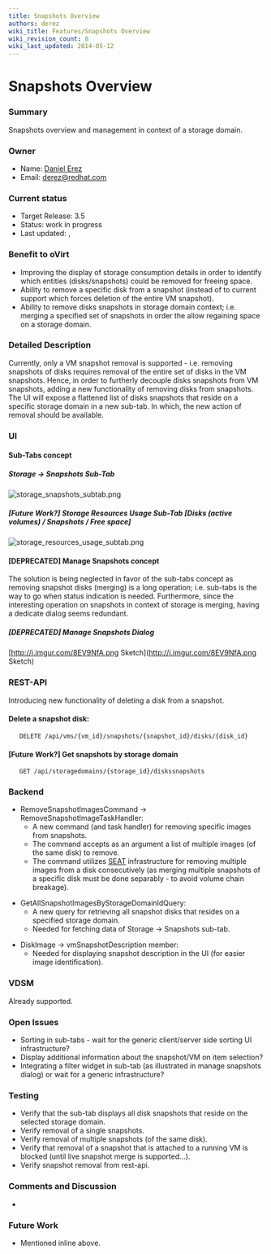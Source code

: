 ```yaml
---
title: Snapshots Overview
authors: derez
wiki_title: Features/Snapshots Overview
wiki_revision_count: 8
wiki_last_updated: 2014-05-12
---
```


# Snapshots Overview

### Summary

Snapshots overview and management in context of a storage domain.

### Owner

*   Name: [ Daniel Erez](User:Derez)
*   Email: <derez@redhat.com>

### Current status

*   Target Release: 3.5
*   Status: work in progress
*   Last updated: ,

### Benefit to oVirt

*   Improving the display of storage consumption details in order to identify which entities (disks/snapshots) could be removed for freeing space.
*   Ability to remove a specific disk from a snapshot (instead of to current support which forces deletion of the entire VM snapshot).
*   Ability to remove disks snapshots in storage domain context; i.e. merging a specified set of snapshots in order the allow regaining space on a storage domain.

### Detailed Description

Currently, only a VM snapshot removal is supported - i.e. removing snapshots of disks requires removal of the entire set of disks in the VM snapshots. Hence, in order to furtherly decouple disks snapshots from VM snapshots, adding a new functionality of removing disks from snapshots. The UI will expose a flattened list of disks snapshots that reside on a specific storage domain in a new sub-tab. In which, the new action of removal should be available.

### UI

#### Sub-Tabs concept

##### Storage -> Snapshots Sub-Tab

![](storage_snapshots_subtab.png "storage_snapshots_subtab.png")

##### [Future Work?] Storage Resources Usage Sub-Tab [Disks (active volumes) / Snapshots / Free space]

![](storage_resources_usage_subtab.png "storage_resources_usage_subtab.png")

#### [DEPRECATED] Manage Snapshots concept

The solution is being neglected in favor of the sub-tabs concept as removing snapshot disks (merging) is a long operation; i.e. sub-tabs is the way to go when status indication is needed. Furthermore, since the interesting operation on snapshots in context of storage is merging, having a dedicate dialog seems redundant.

##### [DEPRECATED] Manage Snapshots Dialog

[http://i.imgur.com/8EV9NfA.png Sketch](http://i.imgur.com/8EV9NfA.png Sketch)

### REST-API

Introducing new functionality of deleting a disk from a snapshot.

#### Delete a snapshot disk:

       DELETE /api/vms/{vm_id}/snapshots/{snapshot_id}/disks/{disk_id}

#### [Future Work?] Get snapshots by storage domain

       GET /api/storagedomains/{storage_id}/diskssnapshots

### Backend

*   RemoveSnapshotImagesCommand -> RemoveSnapshotImageTaskHandler:
    -   A new command (and task handler) for removing specific images from snapshots.
    -   The command accepts as an argument a list of multiple images (of the same disk) to remove.
    -   The command utilizes [SEAT](http://wiki.ovirt.org/Features/Serial_Execution_of_Asynchronous_Tasks_Detailed_Design) infrastructure for removing multiple images from a disk consecutively (as merging multiple snapshots of a specific disk must be done separably - to avoid volume chain breakage).

<!-- -->

*   GetAllSnapshotImagesByStorageDomainIdQuery:
    -   A new query for retrieving all snapshot disks that resides on a specified storage domain.
    -   Needed for fetching data of Storage -> Snapshots sub-tab.

<!-- -->

*   DiskImage -> vmSnapshotDescription member:
    -   Needed for displaying snapshot description in the UI (for easier image identification).

### VDSM

Already supported.

### Open Issues

*   Sorting in sub-tabs - wait for the generic client/server side sorting UI infrastructure?
*   Display additional information about the snapshot/VM on item selection?
*   Integrating a filter widget in sub-tab (as illustrated in manage snapshots dialog) or wait for a generic infrastructure?

### Testing

*   Verify that the sub-tab displays all disk snapshots that reside on the selected storage domain.
*   Verify removal of a single snapshots.
*   Verify removal of multiple snapshots (of the same disk).
*   Verify that removal of a snapshot that is attached to a running VM is blocked (until live snapshot merge is supported...).
*   Verify snapshot removal from rest-api.

### Comments and Discussion

*   

### Future Work

*   Mentioned inline above.
